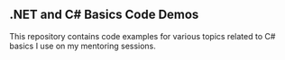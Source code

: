## .NET and C# Basics Code Demos

This repository contains code examples for various topics related to C# basics I use on my mentoring sessions.